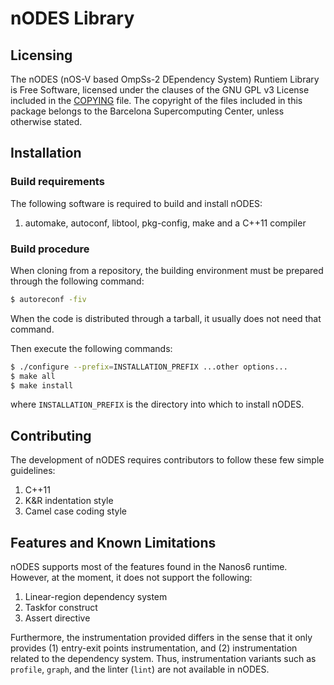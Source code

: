 # nODES Library

## Licensing

The nODES (nOS-V based OmpSs-2 DEpendency System) Runtiem Library is
Free Software, licensed under the clauses of the GNU GPL v3 License
included in the [COPYING](COPYING) file. The copyright of the files
included in this package belongs to the Barcelona Supercomputing
Center, unless otherwise stated.

## Installation

### Build requirements

The following software is required to build and install nODES:

1. automake, autoconf, libtool, pkg-config, make and a C++11 compiler

### Build procedure

When cloning from a repository, the building environment must be prepared through the following command:

```sh
$ autoreconf -fiv
```

When the code is distributed through a tarball, it usually does not need that command.

Then execute the following commands:

```sh
$ ./configure --prefix=INSTALLATION_PREFIX ...other options...
$ make all
$ make install
```

where `INSTALLATION_PREFIX` is the directory into which to install nODES.

## Contributing

The development of nODES requires contributors to follow these few simple guidelines:

1. C++11
1. K&R indentation style
1. Camel case coding style

## Features and Known Limitations

nODES supports most of the features found in the Nanos6 runtime. However, at the moment, it does not support the following:
1. Linear-region dependency system
1. Taskfor construct
1. Assert directive

Furthermore, the instrumentation provided differs in the sense that it only provides (1) entry-exit points instrumentation, and (2) instrumentation related to the dependency system. Thus, instrumentation variants such as `profile`, `graph`, and the linter (`lint`) are not available in nODES.
